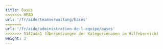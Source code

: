 ```yaml
---
title: Bases
<<<<<<< HEAD
url: '/fr/aide/teamverwaltung/bases'
=======
url: '/fr/aide/administration-de-l-equipe/bases'
>>>>>>> 5142ada1 (Übersetzungen der Kategorienamen im Hilfebereich)
weight: 3
---
```

